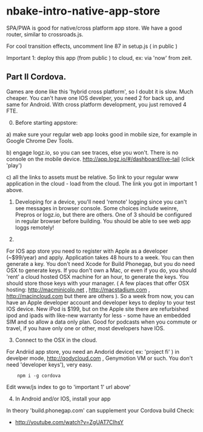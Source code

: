# nbake-intro-native-app-store

SPA/PWA is good for native/cross platform app store.
We have a good router, similar to crossroads.js.

For cool transition effects, uncomment line 87 in setup.js ( in public )

Important 1: deploy this app (from public ) to cloud, ex: via 'now' from zeit.

## Part II Cordova.

Games are done like this 'hybrid cross platform', so I doubt it is slow.
Much cheaper. You can't have one IOS develper, you need 2 for back up, and same for Android. With cross platform development, you just removed 4 FTE.


0. Before starting appstore:

a) make sure your regular web app looks good in mobile size, for example in Google Chrome Dev Tools.

b) engage logz.io, so you can see traces, else you won't. There is no console on the mobile device. http://app.logz.io/#/dashboard/live-tail (click 'play')

c) all the links to assets must be relative. So link to your regular www application in the cloud - load from the cloud. The link you got in important 1 above.

1. Developing for a device, you'll need 'remote' logging since you can't see messages in browser console. Some choices include weinre, Prepros or logz.io, but there are others. One of 3 should be configured in regular browser before building. You should be able to see web app loggs remotely!


2.

For IOS app store you need to register with Apple as a developer (~$99/year) and apply. Application takes 48 hours to a week. You can then generate a key. You don't need Xcode
for Build Phonegap, but you do need OSX to generate keys. If you don't own a Mac, or even if you do, you should 'rent' a cloud hosted OSX machine for an hour, to generate the keys. You should store those keys with your manager.
( A few places that offer OSX hosting: http://macminicolo.net , http://macstadium.com , http://macincloud.com but there are others ).
So a week from now, you can have an Apple developer account and developer keys to deploy to your test IOS device. New iPod is $199, but on the Apple site there are refurbished ipod and ipads with like-new warranty for less - some have an embedded SIM and so allow a data only plan.  Good for podcasts when you commute or travel, if you have only one or other, most developers have IOS.

3. Connect to the OSX in the cloud.

For Andriid app store, you need an Andorid device( ex: 'project fi' ) in develper mode, http://qodycloud.com , Genymotion VM or such. You don't need 'developer keys'), very easy.


		npm i -g cordova


Edit www/js index to go to 'important 1' url above'


4. In Android and/or IOS, install your app

In theory 'build.phonegap.com' can supplement your Cordova build
Check:
- http://youtube.com/watch?v=ZgUAT7CIhsY
